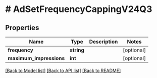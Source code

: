 # # AdSetFrequencyCappingV24Q3

## Properties

Name | Type | Description | Notes
------------ | ------------- | ------------- | -------------
**frequency** | **string** |  | [optional]
**maximum_impressions** | **int** |  | [optional]

[[Back to Model list]](../../README.md#models) [[Back to API list]](../../README.md#endpoints) [[Back to README]](../../README.md)

